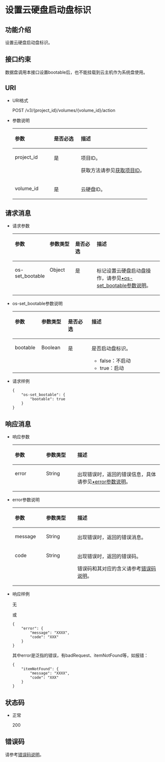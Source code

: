 # 设置云硬盘启动盘标识<a name="zh-cn_topic_0103340192"></a>

## 功能介绍<a name="section19390540"></a>

设置云硬盘启动盘标识。

## 接口约束<a name="section58153866104128"></a>

数据盘调用本接口设置bootable后，也不能挂载到云主机作为系统盘使用。

## URI<a name="section40297137"></a>

-   URI格式

    POST /v3/\{project\_id\}/volumes/\{volume\_id\}/action

-   参数说明

    <a name="table8745607"></a>
    <table><thead align="left"><tr id="row15985080"><th class="cellrowborder" valign="top" width="28.92%" id="mcps1.1.4.1.1"><p id="p19723089"><a name="p19723089"></a><a name="p19723089"></a>参数</p>
    </th>
    <th class="cellrowborder" valign="top" width="20.07%" id="mcps1.1.4.1.2"><p id="p54066375"><a name="p54066375"></a><a name="p54066375"></a>是否必选</p>
    </th>
    <th class="cellrowborder" valign="top" width="51.01%" id="mcps1.1.4.1.3"><p id="p17300225"><a name="p17300225"></a><a name="p17300225"></a>描述</p>
    </th>
    </tr>
    </thead>
    <tbody><tr id="row59140967"><td class="cellrowborder" valign="top" width="28.92%" headers="mcps1.1.4.1.1 "><p id="p25689059"><a name="p25689059"></a><a name="p25689059"></a>project_id</p>
    </td>
    <td class="cellrowborder" valign="top" width="20.07%" headers="mcps1.1.4.1.2 "><p id="p439002"><a name="p439002"></a><a name="p439002"></a>是</p>
    </td>
    <td class="cellrowborder" valign="top" width="51.01%" headers="mcps1.1.4.1.3 "><p id="p35559222"><a name="p35559222"></a><a name="p35559222"></a>项目ID。</p>
    <p id="p55811451337"><a name="p55811451337"></a><a name="p55811451337"></a>获取方法请参见<a href="获取项目ID.md">获取项目ID</a>。</p>
    </td>
    </tr>
    <tr id="row51597550"><td class="cellrowborder" valign="top" width="28.92%" headers="mcps1.1.4.1.1 "><p id="p18651996"><a name="p18651996"></a><a name="p18651996"></a>volume_id</p>
    </td>
    <td class="cellrowborder" valign="top" width="20.07%" headers="mcps1.1.4.1.2 "><p id="p34416674"><a name="p34416674"></a><a name="p34416674"></a>是</p>
    </td>
    <td class="cellrowborder" valign="top" width="51.01%" headers="mcps1.1.4.1.3 "><p id="p36287209"><a name="p36287209"></a><a name="p36287209"></a>云硬盘ID。</p>
    </td>
    </tr>
    </tbody>
    </table>


## 请求消息<a name="section27129916"></a>

-   请求参数

    <a name="zh-cn_topic_0058626629_table42671863"></a>
    <table><thead align="left"><tr id="zh-cn_topic_0058626629_row12592542"><th class="cellrowborder" valign="top" width="18%" id="mcps1.1.5.1.1"><p id="zh-cn_topic_0058626629_p13362997"><a name="zh-cn_topic_0058626629_p13362997"></a><a name="zh-cn_topic_0058626629_p13362997"></a>参数</p>
    </th>
    <th class="cellrowborder" valign="top" width="18%" id="mcps1.1.5.1.2"><p id="zh-cn_topic_0058626629_p8661001"><a name="zh-cn_topic_0058626629_p8661001"></a><a name="zh-cn_topic_0058626629_p8661001"></a>参数类型</p>
    </th>
    <th class="cellrowborder" valign="top" width="16%" id="mcps1.1.5.1.3"><p id="zh-cn_topic_0058626629_p30452481"><a name="zh-cn_topic_0058626629_p30452481"></a><a name="zh-cn_topic_0058626629_p30452481"></a>是否必选</p>
    </th>
    <th class="cellrowborder" valign="top" width="48%" id="mcps1.1.5.1.4"><p id="zh-cn_topic_0058626629_p50731910"><a name="zh-cn_topic_0058626629_p50731910"></a><a name="zh-cn_topic_0058626629_p50731910"></a>描述</p>
    </th>
    </tr>
    </thead>
    <tbody><tr id="zh-cn_topic_0058626629_row5187493615377"><td class="cellrowborder" valign="top" width="18%" headers="mcps1.1.5.1.1 "><p id="zh-cn_topic_0058626629_p4112025815377"><a name="zh-cn_topic_0058626629_p4112025815377"></a><a name="zh-cn_topic_0058626629_p4112025815377"></a>os-set_bootable</p>
    </td>
    <td class="cellrowborder" valign="top" width="18%" headers="mcps1.1.5.1.2 "><p id="zh-cn_topic_0058626629_p4240658415377"><a name="zh-cn_topic_0058626629_p4240658415377"></a><a name="zh-cn_topic_0058626629_p4240658415377"></a>Object</p>
    </td>
    <td class="cellrowborder" valign="top" width="16%" headers="mcps1.1.5.1.3 "><p id="zh-cn_topic_0058626629_p1238131615377"><a name="zh-cn_topic_0058626629_p1238131615377"></a><a name="zh-cn_topic_0058626629_p1238131615377"></a>是</p>
    </td>
    <td class="cellrowborder" valign="top" width="48%" headers="mcps1.1.5.1.4 "><p id="zh-cn_topic_0058626629_p6336250715377"><a name="zh-cn_topic_0058626629_p6336250715377"></a><a name="zh-cn_topic_0058626629_p6336250715377"></a>标记设置云硬盘启动盘操作，请参见<a href="#zh-cn_topic_0058626629_li11686008105423">•os-set_bootable参数说明</a>。</p>
    </td>
    </tr>
    </tbody>
    </table>

-   <a name="zh-cn_topic_0058626629_li11686008105423"></a>os-set\_bootable参数说明

    <a name="zh-cn_topic_0058626629_table38065209105423"></a>
    <table><thead align="left"><tr id="zh-cn_topic_0058626629_row47014882105423"><th class="cellrowborder" valign="top" width="18%" id="mcps1.1.5.1.1"><p id="zh-cn_topic_0058626629_p50109122105423"><a name="zh-cn_topic_0058626629_p50109122105423"></a><a name="zh-cn_topic_0058626629_p50109122105423"></a>参数</p>
    </th>
    <th class="cellrowborder" valign="top" width="18%" id="mcps1.1.5.1.2"><p id="zh-cn_topic_0058626629_p32307099105423"><a name="zh-cn_topic_0058626629_p32307099105423"></a><a name="zh-cn_topic_0058626629_p32307099105423"></a>参数类型</p>
    </th>
    <th class="cellrowborder" valign="top" width="16%" id="mcps1.1.5.1.3"><p id="zh-cn_topic_0058626629_p66738196105423"><a name="zh-cn_topic_0058626629_p66738196105423"></a><a name="zh-cn_topic_0058626629_p66738196105423"></a>是否必选</p>
    </th>
    <th class="cellrowborder" valign="top" width="48%" id="mcps1.1.5.1.4"><p id="zh-cn_topic_0058626629_p37084757105423"><a name="zh-cn_topic_0058626629_p37084757105423"></a><a name="zh-cn_topic_0058626629_p37084757105423"></a>描述</p>
    </th>
    </tr>
    </thead>
    <tbody><tr id="zh-cn_topic_0058626629_row65642867105423"><td class="cellrowborder" valign="top" width="18%" headers="mcps1.1.5.1.1 "><p id="zh-cn_topic_0058626629_p5950372711131"><a name="zh-cn_topic_0058626629_p5950372711131"></a><a name="zh-cn_topic_0058626629_p5950372711131"></a>bootable</p>
    </td>
    <td class="cellrowborder" valign="top" width="18%" headers="mcps1.1.5.1.2 "><p id="zh-cn_topic_0058626629_p45274007105423"><a name="zh-cn_topic_0058626629_p45274007105423"></a><a name="zh-cn_topic_0058626629_p45274007105423"></a>Boolean</p>
    </td>
    <td class="cellrowborder" valign="top" width="16%" headers="mcps1.1.5.1.3 "><p id="zh-cn_topic_0058626629_p43315944105423"><a name="zh-cn_topic_0058626629_p43315944105423"></a><a name="zh-cn_topic_0058626629_p43315944105423"></a>是</p>
    </td>
    <td class="cellrowborder" valign="top" width="48%" headers="mcps1.1.5.1.4 "><p id="zh-cn_topic_0058626629_p18930541105423"><a name="zh-cn_topic_0058626629_p18930541105423"></a><a name="zh-cn_topic_0058626629_p18930541105423"></a>是否启动盘标识。</p>
    <a name="zh-cn_topic_0058626629_ul1334240319356"></a><a name="zh-cn_topic_0058626629_ul1334240319356"></a><ul id="zh-cn_topic_0058626629_ul1334240319356"><li>false：不启动</li><li>true：启动</li></ul>
    </td>
    </tr>
    </tbody>
    </table>

-   请求样例

    ```
    {
        "os-set_bootable": {
            "bootable": true
        }
    }
    ```


## 响应消息<a name="section42842654"></a>

-   响应参数

    <a name="zh-cn_topic_0058626629_table5532594121252"></a>
    <table><thead align="left"><tr id="zh-cn_topic_0058626629_row60048709121252"><th class="cellrowborder" valign="top" width="21.17788221177882%" id="mcps1.1.4.1.1"><p id="zh-cn_topic_0058626629_p32107236121252"><a name="zh-cn_topic_0058626629_p32107236121252"></a><a name="zh-cn_topic_0058626629_p32107236121252"></a>参数</p>
    </th>
    <th class="cellrowborder" valign="top" width="21.17788221177882%" id="mcps1.1.4.1.2"><p id="zh-cn_topic_0058626629_p50549312121252"><a name="zh-cn_topic_0058626629_p50549312121252"></a><a name="zh-cn_topic_0058626629_p50549312121252"></a>参数类型</p>
    </th>
    <th class="cellrowborder" valign="top" width="57.64423557644236%" id="mcps1.1.4.1.3"><p id="zh-cn_topic_0058626629_p2030156121252"><a name="zh-cn_topic_0058626629_p2030156121252"></a><a name="zh-cn_topic_0058626629_p2030156121252"></a>描述</p>
    </th>
    </tr>
    </thead>
    <tbody><tr id="zh-cn_topic_0058626629_row30224973121252"><td class="cellrowborder" valign="top" width="21.17788221177882%" headers="mcps1.1.4.1.1 "><p id="zh-cn_topic_0058626629_p129522216412"><a name="zh-cn_topic_0058626629_p129522216412"></a><a name="zh-cn_topic_0058626629_p129522216412"></a>error</p>
    </td>
    <td class="cellrowborder" valign="top" width="21.17788221177882%" headers="mcps1.1.4.1.2 "><p id="zh-cn_topic_0058626629_p1595262111415"><a name="zh-cn_topic_0058626629_p1595262111415"></a><a name="zh-cn_topic_0058626629_p1595262111415"></a>String</p>
    </td>
    <td class="cellrowborder" valign="top" width="57.64423557644236%" headers="mcps1.1.4.1.3 "><p id="zh-cn_topic_0058626629_p109527215417"><a name="zh-cn_topic_0058626629_p109527215417"></a><a name="zh-cn_topic_0058626629_p109527215417"></a>出现错误时，返回的错误信息，具体请参见<a href="#zh-cn_topic_0058626629_li0419202382514">•error参数说明</a>。</p>
    </td>
    </tr>
    </tbody>
    </table>

-   <a name="zh-cn_topic_0058626629_li0419202382514"></a>error参数说明

    <a name="zh-cn_topic_0058626629_zh-cn_topic_0020235144_table15441099103019"></a>
    <table><thead align="left"><tr id="zh-cn_topic_0058626629_zh-cn_topic_0020235144_row54094047103019"><th class="cellrowborder" valign="top" width="21.17788221177882%" id="mcps1.1.4.1.1"><p id="zh-cn_topic_0058626629_zh-cn_topic_0020235144_p19541716103019"><a name="zh-cn_topic_0058626629_zh-cn_topic_0020235144_p19541716103019"></a><a name="zh-cn_topic_0058626629_zh-cn_topic_0020235144_p19541716103019"></a>参数</p>
    </th>
    <th class="cellrowborder" valign="top" width="21.17788221177882%" id="mcps1.1.4.1.2"><p id="zh-cn_topic_0058626629_zh-cn_topic_0020235144_p39375186103019"><a name="zh-cn_topic_0058626629_zh-cn_topic_0020235144_p39375186103019"></a><a name="zh-cn_topic_0058626629_zh-cn_topic_0020235144_p39375186103019"></a>参数类型</p>
    </th>
    <th class="cellrowborder" valign="top" width="57.64423557644236%" id="mcps1.1.4.1.3"><p id="zh-cn_topic_0058626629_zh-cn_topic_0020235144_p38578950103019"><a name="zh-cn_topic_0058626629_zh-cn_topic_0020235144_p38578950103019"></a><a name="zh-cn_topic_0058626629_zh-cn_topic_0020235144_p38578950103019"></a>描述</p>
    </th>
    </tr>
    </thead>
    <tbody><tr id="zh-cn_topic_0058626629_zh-cn_topic_0020235144_row59401790103019"><td class="cellrowborder" valign="top" width="21.17788221177882%" headers="mcps1.1.4.1.1 "><p id="zh-cn_topic_0058626629_zh-cn_topic_0020235144_p46815658103019"><a name="zh-cn_topic_0058626629_zh-cn_topic_0020235144_p46815658103019"></a><a name="zh-cn_topic_0058626629_zh-cn_topic_0020235144_p46815658103019"></a>message</p>
    </td>
    <td class="cellrowborder" valign="top" width="21.17788221177882%" headers="mcps1.1.4.1.2 "><p id="zh-cn_topic_0058626629_zh-cn_topic_0020235144_p33971979103019"><a name="zh-cn_topic_0058626629_zh-cn_topic_0020235144_p33971979103019"></a><a name="zh-cn_topic_0058626629_zh-cn_topic_0020235144_p33971979103019"></a>String</p>
    </td>
    <td class="cellrowborder" valign="top" width="57.64423557644236%" headers="mcps1.1.4.1.3 "><p id="zh-cn_topic_0058626629_zh-cn_topic_0020235144_p21623243103019"><a name="zh-cn_topic_0058626629_zh-cn_topic_0020235144_p21623243103019"></a><a name="zh-cn_topic_0058626629_zh-cn_topic_0020235144_p21623243103019"></a>出现错误时，返回的错误消息。</p>
    </td>
    </tr>
    <tr id="zh-cn_topic_0058626629_zh-cn_topic_0020235144_row60391466103019"><td class="cellrowborder" valign="top" width="21.17788221177882%" headers="mcps1.1.4.1.1 "><p id="zh-cn_topic_0058626629_zh-cn_topic_0020235144_p59870541103019"><a name="zh-cn_topic_0058626629_zh-cn_topic_0020235144_p59870541103019"></a><a name="zh-cn_topic_0058626629_zh-cn_topic_0020235144_p59870541103019"></a>code</p>
    </td>
    <td class="cellrowborder" valign="top" width="21.17788221177882%" headers="mcps1.1.4.1.2 "><p id="zh-cn_topic_0058626629_zh-cn_topic_0020235144_p17675690103019"><a name="zh-cn_topic_0058626629_zh-cn_topic_0020235144_p17675690103019"></a><a name="zh-cn_topic_0058626629_zh-cn_topic_0020235144_p17675690103019"></a>String</p>
    </td>
    <td class="cellrowborder" valign="top" width="57.64423557644236%" headers="mcps1.1.4.1.3 "><p id="zh-cn_topic_0058626629_zh-cn_topic_0020235144_p6087468103019"><a name="zh-cn_topic_0058626629_zh-cn_topic_0020235144_p6087468103019"></a><a name="zh-cn_topic_0058626629_zh-cn_topic_0020235144_p6087468103019"></a>出现错误时，返回的错误码。</p>
    <p id="zh-cn_topic_0058626629_zh-cn_topic_0020235144_p54787218103019"><a name="zh-cn_topic_0058626629_zh-cn_topic_0020235144_p54787218103019"></a><a name="zh-cn_topic_0058626629_zh-cn_topic_0020235144_p54787218103019"></a>错误码和其对应的含义请参考<a href="错误码说明.md">错误码说明</a>。</p>
    </td>
    </tr>
    </tbody>
    </table>


-   响应样例

    无

    或

    ```
    {
        "error": {
            "message": "XXXX", 
            "code": "XXX"
        }
    }
    ```

    其中error是泛指的错误，有badRequest、itemNotFound等，如报错：

    ```
    {
        "itemNotFound": {
            "message": "XXXX", 
            "code": "XXX"
        }
    }
    ```


## 状态码<a name="section50039568"></a>

-   正常

    200


## 错误码<a name="section431317151242"></a>

请参考[错误码说明](错误码说明.md)。

